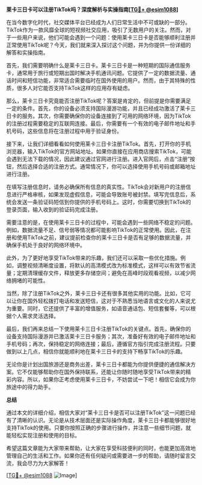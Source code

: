 **莱卡三日卡可以注册TikTok吗？深度解析与实操指南[[TG💪+ @esim1088](https://t.me/s/esim1088)]**

在当今数字化时代，社交媒体平台已经成为人们日常生活中不可或缺的一部分。TikTok作为一款风靡全球的短视频社交应用，吸引了无数用户的关注。然而，对于一些用户来说，他们可能会遇到一个问题：使用莱卡三日卡是否能够顺利注册并正常使用TikTok呢？今天，我们就来深入探讨这个问题，并为你提供一份详细的解答和实操指南。

首先，我们需要明确什么是莱卡三日卡。莱卡三日卡是一种短期的国际通信服务卡，通常用于旅行或短期出国时解决手机通讯问题。它提供了一定的数据流量、通话时间和短信功能，非常适合需要临时在国外使用的用户。然而，由于其特殊的性质，很多人对它能否支持TikTok这样的应用存有疑虑。

那么，莱卡三日卡究竟能否注册TikTok呢？答案是肯定的，但前提是你需要满足一定的条件。首先，你的设备必须支持国际漫游功能，并且已经成功激活了莱卡三日卡的服务。其次，你需要确保你的设备连接到了可用的网络环境，因为TikTok的注册过程需要稳定的互联网连接。最后，你需要有一个有效的电子邮件地址和手机号码，这些信息将在注册过程中用于验证身份。

接下来，让我们详细看看如何使用莱卡三日卡注册TikTok。首先，打开你的手机浏览器，输入TikTok的官方网站地址。如果你直接在应用商店搜索TikTok，可能会遇到无法下载的情况，因此建议通过官网进行注册。进入官网后，点击“注册”按钮，然后选择合适的注册方式。通常情况下，你可以选择使用手机号码或邮箱地址进行注册。

在填写注册信息时，请务必确保所有信息的真实性。TikTok会对新用户的注册信息进行严格审核，如果发现虚假信息，可能会导致账号被封禁。填写完信息后，系统会发送一条验证码短信到你提供的手机号码上。这时，你需要切换到TikTok的登录页面，输入收到的验证码完成注册。

需要注意的是，在使用莱卡三日卡的过程中，可能会遇到一些网络不稳定的问题。例如，数据流量不足、信号弱等情况都可能影响TikTok的正常使用。因此，在注册和使用TikTok之前，建议提前检查你的莱卡三日卡是否有足够的数据流量，并确保手机处于良好的网络环境中。

此外，为了更好地享受TikTok带来的乐趣，我们还可以采取一些优化措施。例如，调整视频清晰度设置，将默认的高清模式改为标准模式，这样可以有效节省流量；定期清理缓存文件，释放更多存储空间；避免在高峰时段观看视频，以减少网络拥堵的可能性。

当然，除了注册TikTok之外，莱卡三日卡还有很多其他实用的功能。比如，它可以让你在国外轻松拨打电话和发送短信，这对于不熟悉当地语言或文化的人来说尤为重要。同时，它还提供了丰富的增值服务，如语音通话包、短信套餐等，可以根据个人需求灵活选择。

最后，我们再来总结一下使用莱卡三日卡注册TikTok的关键点。首先，确保你的设备支持国际漫游并已激活莱卡三日卡服务；其次，准备好有效的电子邮件地址和手机号码；再次，保持稳定的网络连接；最后，遵循官方指引完成注册流程。只要做到以上几点，相信你就能顺利地在莱卡三日卡的支持下畅享TikTok的乐趣。

无论你是计划出国旅游还是商务出差，莱卡三日卡都能为你提供便捷的通信解决方案。它不仅能够帮助你在国外保持联系，还能让你随时随地享受TikTok带来的精彩内容。所以，如果你正考虑使用莱卡三日卡，不妨尝试一下吧！相信它会成为你旅途中的得力助手。

**总结**

通过本文的详细介绍，相信大家对“莱卡三日卡是否可以注册TikTok”这一问题已经有了清晰的认识。无论是从技术层面还是实际操作角度，莱卡三日卡都能够很好地支持TikTok的使用。只要你按照正确的步骤进行操作，并注意一些细节问题，就能轻松实现注册和使用的目标。

希望这篇文章能为大家带来帮助，让大家在享受科技便利的同时，也能更加高效地管理自己的生活和工作。如果你还有任何疑问或需要进一步的帮助，请随时留言交流，我会尽力为大家解答！

[[TG💪+ @esim1088](https://t.me/s/esim1088) ![Image](https://i.postimg.cc/4NQfJmqS/Snipaste-2025-05-13-00-14-12.png)]